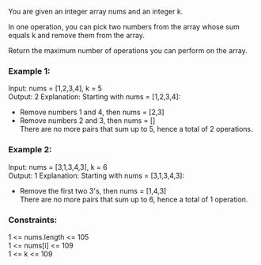 You are given an integer array nums and an integer k.  

In one operation, you can pick two numbers from the array whose sum equals k and remove them from the array.

Return the maximum number of operations you can perform on the array.  

 

### Example 1:  

Input: nums = [1,2,3,4], k = 5  
Output: 2
Explanation: Starting with nums = [1,2,3,4]:  
- Remove numbers 1 and 4, then nums = [2,3]  
- Remove numbers 2 and 3, then nums = []  
There are no more pairs that sum up to 5, hence a total of 2 operations.  
### Example 2:   
 
Input: nums = [3,1,3,4,3], k = 6  
Output: 1
Explanation: Starting with nums = [3,1,3,4,3]:  
- Remove the first two 3's, then nums = [1,4,3]  
There are no more pairs that sum up to 6, hence a total of 1 operation.  
 

### Constraints:  
 
1 <= nums.length <= 105  
1 <= nums[i] <= 109  
1 <= k <= 109  
